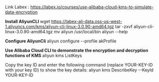 Link Labex : https://labex.io/courses/use-alibaba-cloud-kms-to-simulate-data-encryption

**Install AliyunCLI**
wget https://labex-ali-data.oss-us-west-1.aliyuncs.com/kms/aliyun-cli-linux-3.0.90-amd64.tgz
tar -zxvf aliyun-cli-linux-3.0.90-amd64.tgz
mv aliyun /usr/local/bin
aliyun --help

**Configure AliyunCli**
aliyun configure --profile akProfile

**Use Alibaba Cloud CLI to demonstrate the encryption and decryption functions of KMS**
aliyun kms ListKeys

Copy the key ID and enter the following command (replace YOUR-KEY-ID with your key ID) to show the key details:
aliyun kms DescribeKey --KeyId YOUR-KEY-ID
